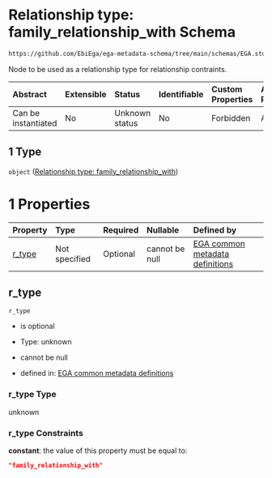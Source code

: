 # Relationship type: family\_relationship\_with Schema

```txt
https://github.com/EbiEga/ega-metadata-schema/tree/main/schemas/EGA.study.json#/properties/study_relationships/items/allOf/1/anyOf/2/allOf/0/anyOf/1
```

Node to be used as a relationship type for relationship contraints.

| Abstract            | Extensible | Status         | Identifiable | Custom Properties | Additional Properties | Access Restrictions | Defined In                                                                 |
| :------------------ | :--------- | :------------- | :----------- | :---------------- | :-------------------- | :------------------ | :------------------------------------------------------------------------- |
| Can be instantiated | No         | Unknown status | No           | Forbidden         | Allowed               | none                | [EGA.study.json\*](../../../schemas/EGA.study.json "open original schema") |

## 1 Type

`object` ([Relationship type: family\_relationship\_with](ega-12-definitions-relationship-type-family_relationship_with.md))

# 1 Properties

| Property           | Type          | Required | Nullable       | Defined by                                                                                                                                                                                                                                                                         |
| :----------------- | :------------ | :------- | :------------- | :--------------------------------------------------------------------------------------------------------------------------------------------------------------------------------------------------------------------------------------------------------------------------------- |
| [r\_type](#r_type) | Not specified | Optional | cannot be null | [EGA common metadata definitions](ega-12-definitions-relationship-type-family_relationship_with-properties-r_type.md "https://github.com/EbiEga/ega-metadata-schema/tree/main/schemas/EGA.common-definitions.json#/definitions/r-type-family_relationship_with/properties/r_type") |

## r\_type



`r_type`

*   is optional

*   Type: unknown

*   cannot be null

*   defined in: [EGA common metadata definitions](ega-12-definitions-relationship-type-family_relationship_with-properties-r_type.md "https://github.com/EbiEga/ega-metadata-schema/tree/main/schemas/EGA.common-definitions.json#/definitions/r-type-family_relationship_with/properties/r_type")

### r\_type Type

unknown

### r\_type Constraints

**constant**: the value of this property must be equal to:

```json
"family_relationship_with"
```
